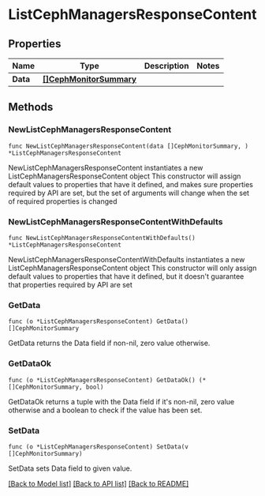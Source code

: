 # ListCephManagersResponseContent

## Properties

Name | Type | Description | Notes
------------ | ------------- | ------------- | -------------
**Data** | [**[]CephMonitorSummary**](CephMonitorSummary.md) |  | 

## Methods

### NewListCephManagersResponseContent

`func NewListCephManagersResponseContent(data []CephMonitorSummary, ) *ListCephManagersResponseContent`

NewListCephManagersResponseContent instantiates a new ListCephManagersResponseContent object
This constructor will assign default values to properties that have it defined,
and makes sure properties required by API are set, but the set of arguments
will change when the set of required properties is changed

### NewListCephManagersResponseContentWithDefaults

`func NewListCephManagersResponseContentWithDefaults() *ListCephManagersResponseContent`

NewListCephManagersResponseContentWithDefaults instantiates a new ListCephManagersResponseContent object
This constructor will only assign default values to properties that have it defined,
but it doesn't guarantee that properties required by API are set

### GetData

`func (o *ListCephManagersResponseContent) GetData() []CephMonitorSummary`

GetData returns the Data field if non-nil, zero value otherwise.

### GetDataOk

`func (o *ListCephManagersResponseContent) GetDataOk() (*[]CephMonitorSummary, bool)`

GetDataOk returns a tuple with the Data field if it's non-nil, zero value otherwise
and a boolean to check if the value has been set.

### SetData

`func (o *ListCephManagersResponseContent) SetData(v []CephMonitorSummary)`

SetData sets Data field to given value.



[[Back to Model list]](../README.md#documentation-for-models) [[Back to API list]](../README.md#documentation-for-api-endpoints) [[Back to README]](../README.md)


